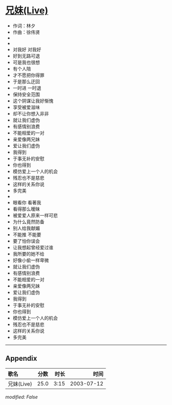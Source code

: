 # [兄妹(Live)](https://music.163.com/song?id=31234196)

* 作词：林夕
* 作曲：徐伟贤
*
*
* 对我好 对我好
* 好到无路可退
* 可是我也很想
* 有个人陪
* 才不愿把你得罪
* 于是那么迂回
* 一时进 一时退
* 保持安全范围
* 这个阴谋让我好惭愧
* 享受被爱滋味
* 却不让你想入非非
* 就让我们虚伪
* 有感情别浪费
* 不能相爱的一对
* 亲爱像两兄妹
* 爱让我们虚伪
* 我得到
* 于事无补的安慰
* 你也得到
* 模仿爱上一个人的机会
* 残忍也不是慈悲
* 这样的关系你说
* 多完美
* 
* 眼看你 看著我
* 看得那么暧昧
* 被爱爱人原来一样可悲
* 为什么竟然防备
* 别人给我献媚
* 不能推 不能要
* 要了怕你误会
* 让我想起曾经爱过谁
* 我所要的她不给
* 好像小偷一样卑微
* 就让我们虚伪
* 有感情别浪费
* 不能相爱的一对
* 亲爱像两兄妹
* 爱让我们虚伪
* 我得到
* 于事无补的安慰
* 你也得到
* 模仿爱上一个人的机会
* 残忍也不是慈悲
* 这样的关系你说
* 多完美


---

## Appendix

|歌名|分数|时长|时间|
|:---|:---:|---:|---:|
|兄妹(Live)|25.0|3:15|2003-07-12

*modified: False*